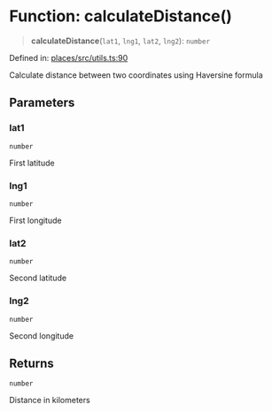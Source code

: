 # Function: calculateDistance()

> **calculateDistance**(`lat1`, `lng1`, `lat2`, `lng2`): `number`

Defined in: [places/src/utils.ts:90](https://github.com/happyvertical/smrt/blob/71a16025d52b026725fd522a392015e67e1d6489/packages/places/src/utils.ts#L90)

Calculate distance between two coordinates using Haversine formula

## Parameters

### lat1

`number`

First latitude

### lng1

`number`

First longitude

### lat2

`number`

Second latitude

### lng2

`number`

Second longitude

## Returns

`number`

Distance in kilometers
